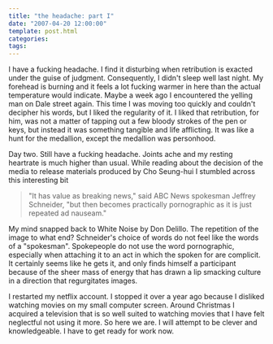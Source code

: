 ```yaml
---
title: "the headache: part I"
date: "2007-04-20 12:00:00"
template: post.html
categories: 
tags: 
---
```


I have a fucking headache. I find it disturbing when retribution is exacted under the guise of judgment. Consequently, I didn't sleep well last night. My forehead is burning and it feels a lot fucking warmer in here than the actual temperature would indicate. Maybe a week ago I encountered the yelling man on Dale street again. This time I was moving too quickly and couldn't decipher his words, but I liked the regularity of it. I liked that retribution, for him, was not a matter of tapping out a few bloody strokes of the pen or keys, but instead it was something tangible and life afflicting. It was like a hunt for the medallion, except the medallion was personhood. 
 
Day two. Still have a fucking headache. Joints ache and my resting heartrate is much higher than usual. While reading about the decision of the media to release materials produced by Cho Seung-hui I stumbled across this interesting bit

> ­"It has value as breaking news," said ABC News spokesman Jeffrey Schneider, "but then becomes practically pornographic as it is just repeated ad nauseam." 

My mind snapped back to White Noise by Don Delillo. The repetition of the image to what end? Schneider's choice of words do not feel like the words of a "spokesman". Spokepeople do not use the word pornographic, especially when attaching it to an act in which the spoken for are complicit. It certainly seems like he gets it, and only finds himself a participant because of the sheer mass of energy that has drawn a lip smacking culture in a direction that regurgitates images. 

I restarted my netflix account. I stopped it over a year ago because I disliked watching movies on my small computer screen. Around Christmas I acquired a television that is so well suited to watching movies that I have felt neglectful not using it more. So here we are. I will attempt to be clever and knowledgeable. I have to get ready for work now.